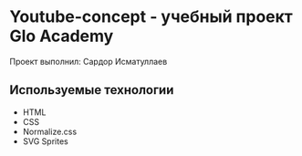 # Youtube-concept - учебный проект Glo Academy
Проект выполнил: Сардор Исматуллаев

## Используемые технологии
- HTML
- CSS
- Normalize.css
- SVG Sprites

